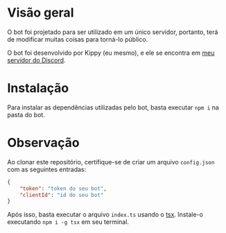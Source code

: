 # Visão geral
O bot foi projetado para ser utilizado em um único servidor, portanto, terá de modificar muitas coisas para torná-lo público.

O bot foi desenvolvido por Kippy (eu mesmo), e ele se encontra em [meu servidor do Discord](https://discord.com/invite/GtFDNCsqMq).

# Instalação
Para instalar as dependências utilizadas pelo bot, basta executar `npm i` na pasta do bot.

# Observação
Ao clonar este repositório, certifique-se de criar um arquivo `config.json` com as seguintes entradas:
```json
{
    "token": "token do seu bot",
    "clientId": "id do seu bot"
}
```

Após isso, basta executar o arquivo `index.ts` usando o [tsx](https://www.npmjs.com/package/tsx).
Instale-o executando `npm i -g tsx` em seu terminal.
